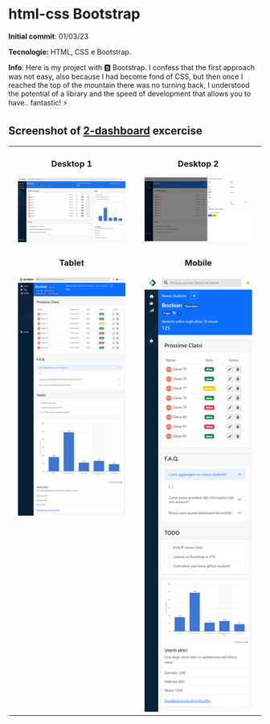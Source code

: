 # html-css Bootstrap

**Initial commit**: 01/03/23

**Tecnologie:** HTML, CSS e Bootstrap.

**Info**: Here is my project with 🅱️ Bootstrap. I confess that the first approach was not easy, also because I had become fond of CSS, but then once I reached the top of the mountain there was no turning back, I understood the potential of a library and the speed of development that allows you to have.. fantastic! ⚡️

## Screenshot of [2-dashboard](/2-dashboard) excercise

<table cellpadding="0">
  <tr style="padding: 0">
    <td valign="top" align="center" width="50%">
      <h3 >Desktop 1</h3>
      <img src="./2-dashboard/screencapture/desktop-1.png" width="90%"/>
    </td>
    <td valign="top" align="center" width="50%">
      <h3 >Desktop 2</h3>
      <img src="./2-dashboard/screencapture/desktop-2.png" width="90%"/>
    </td>
  </tr>
  <tr style="padding: 0">
    <td valign="top" align="center" width="50%">
      <h3>Tablet</h3>
      <img src="./2-dashboard/screencapture/tablet.png" width="90%"/>
    </td>
    <td valign="top" align="center" width="50%">
      <h3>Mobile</h3>
      <img src="./2-dashboard/screencapture/mobile.png" width="90%"/>
    </td>
  </tr>
</table>
